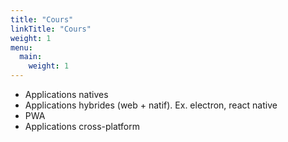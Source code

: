 ```yaml
---
title: "Cours"
linkTitle: "Cours"
weight: 1
menu:
  main:
    weight: 1
---
```


- Applications natives
- Applications hybrides (web + natif). Ex. electron, react native
- PWA
- Applications cross-platform
